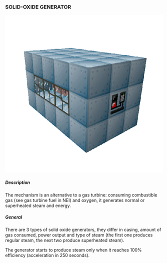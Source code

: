 ### SOLID-OXIDE GENERATOR

![LOGO](media/gregtech/SOFC.png)

##### Description

The mechanism is an alternative to a gas turbine: consuming combustible gas (see gas turbine fuel in NEI) and oxygen, it generates normal or superheated steam and energy.

##### General

There are 3 types of solid oxide generators, they differ in casing, amount of gas consumed, power output and type of steam (the first one produces regular steam, the next two produce superheated steam).

The generator starts to produce steam only when it reaches 100% efficiency (acceleration in 250 seconds).
